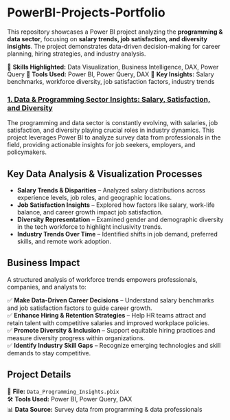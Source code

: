 # PowerBI-Projects-Portfolio
This repository showcases a Power BI project analyzing the **programming & data sector**, focusing on **salary trends, job satisfaction, and diversity insights**. The project demonstrates data-driven decision-making for career planning, hiring strategies, and industry analysis.  

🔹 **Skills Highlighted:** Data Visualization, Business Intelligence, DAX, Power Query
🔹 **Tools Used:** Power BI, Power Query, DAX
🔹 **Key Insights:** Salary benchmarks, workforce diversity, job satisfaction factors, industry trends


### [**1. Data & Programming Sector Insights: Salary, Satisfaction, and Diversity**](https://github.com/laugima/PowerBI-Projects-Portfolio/blob/main/1.%20Data%20%26%20Programming%20Sector%20Insights%20-%20Salary%2C%20Satisfaction%2C%20and%20Diversity.pbix)
The programming and data sector is constantly evolving, with salaries, job satisfaction, and diversity playing crucial roles in industry dynamics. This project leverages Power BI to analyze survey data from professionals in the field, providing actionable insights for job seekers, employers, and policymakers.

## **Key Data Analysis & Visualization Processes**
- **Salary Trends & Disparities** – Analyzed salary distributions across experience levels, job roles, and geographic locations.  
- **Job Satisfaction Insights** – Explored how factors like salary, work-life balance, and career growth impact job satisfaction.  
- **Diversity Representation** – Examined gender and demographic diversity in the tech workforce to highlight inclusivity trends.  
- **Industry Trends Over Time** – Identified shifts in job demand, preferred skills, and remote work adoption. 

## **Business Impact**  
A structured analysis of workforce trends empowers professionals, companies, and analysts to:  

✅ **Make Data-Driven Career Decisions** – Understand salary benchmarks and job satisfaction factors to guide career growth.  
✅ **Enhance Hiring & Retention Strategies** – Help HR teams attract and retain talent with competitive salaries and improved workplace policies.  
✅ **Promote Diversity & Inclusion** – Support equitable hiring practices and measure diversity progress within organizations.  
✅ **Identify Industry Skill Gaps** – Recognize emerging technologies and skill demands to stay competitive. 

## **Project Details**  

📂 **File:** `Data_Programming_Insights.pbix`  
🛠️ **Tools Used:** Power BI, Power Query, DAX  
📊 **Data Source:** Survey data from programming & data professionals  



